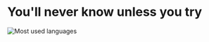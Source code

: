 # You'll never know unless you try

![Most used languages](https://github-readme-stats.vercel.app/api/top-langs/?username=kp047i&layout=compact)
